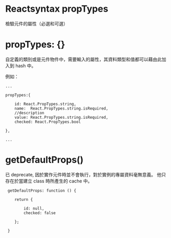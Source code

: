 # Reactsyntax propTypes
檢驗元件的屬性（必選和可選）

# propTypes: {}

自定義的類別或是元件物件中，需要輸入的屬性，其資料類型和值都可以藉由此加入到 hash 中。

例如：

    ...

    propTypes:{

        id: React.PropTypes.string,
        name:  React.PropTypes.string.isRequired, 
        //description
        value: React.PropTypes.string.isRequired, 
        checked: React.PropTypes.bool

    },

    ...

# getDefaultProps()

已 deprecate, 因於實作元件時並不會執行，對於實例的專屬資料毫無意義。
他只存在於當建立 class 時所產生的 cache 中。

     getDefaultProps: function () {

        return {

            id: null,
            checked: false

        };

     }
